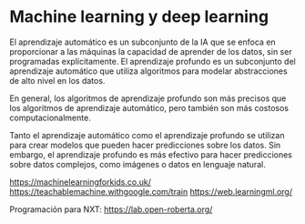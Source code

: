 
# Machine learning y deep learning

El aprendizaje automático es un subconjunto de la IA que se enfoca en proporcionar a las máquinas la capacidad de aprender de los datos, sin ser programadas explícitamente. El aprendizaje profundo es un subconjunto del aprendizaje automático que utiliza algoritmos para modelar abstracciones de alto nivel en los datos.

En general, los algoritmos de aprendizaje profundo son más precisos que los algoritmos de aprendizaje automático, pero también son más costosos computacionalmente.

Tanto el aprendizaje automático como el aprendizaje profundo se utilizan para crear modelos que pueden hacer predicciones sobre los datos. Sin embargo, el aprendizaje profundo es más efectivo para hacer predicciones sobre datos complejos, como imágenes o datos en lenguaje natural.

https://machinelearningforkids.co.uk/
https://teachablemachine.withgoogle.com/train
https://web.learningml.org/

Programación para NXT:
https://lab.open-roberta.org/